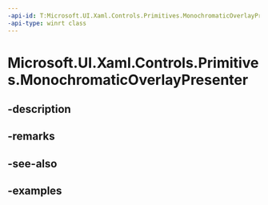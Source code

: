 ```yaml
---
-api-id: T:Microsoft.UI.Xaml.Controls.Primitives.MonochromaticOverlayPresenter
-api-type: winrt class
---
```


# Microsoft.UI.Xaml.Controls.Primitives.MonochromaticOverlayPresenter

<!--
public class MonochromaticOverlayPresenter : Windows.UI.Xaml.Controls.Grid
-->


## -description

## -remarks

## -see-also

## -examples


